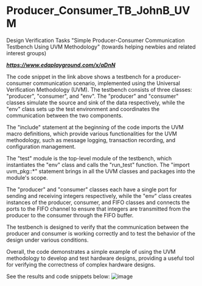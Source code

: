 # Producer_Consumer_TB_JohnB_UVM
Design Verification Tasks
"Simple Producer-Consumer Communication Testbench Using UVM Methodology" (towards helping newbies and related interest groups)



***https://www.edaplayground.com/x/aDnN***



The code snippet in the link above shows a testbench for a producer-consumer communication scenario, implemented using the Universal Verification Methodology (UVM). The testbench consists of three classes: "producer", "consumer", and "env". The "producer" and "consumer" classes simulate the source and sink of the data respectively, while the "env" class sets up the test environment and coordinates the communication between the two components.



The "include" statement at the beginning of the code imports the UVM macro definitions, which provide various functionalities for the UVM methodology, such as message logging, transaction recording, and configuration management.



The "test" module is the top-level module of the testbench, which instantiates the "env" class and calls the "run_test" function. The "import uvm_pkg::*" statement brings in all the UVM classes and packages into the module's scope.



The "producer" and "consumer" classes each have a single port for sending and receiving integers respectively, while the "env" class creates instances of the producer, consumer, and FIFO classes and connects the ports to the FIFO channel to ensure that integers are transmitted from the producer to the consumer through the FIFO buffer.



The testbench is designed to verify that the communication between the producer and consumer is working correctly and to test the behavior of the design under various conditions.



Overall, the code demonstrates a simple example of using the UVM methodology to develop and test hardware designs, providing a useful tool for verifying the correctness of complex hardware designs.



See the results and code snippets below: 
![image](https://user-images.githubusercontent.com/84130776/236657199-e61c4fb0-5133-4e6e-9675-83d0c49d4750.png)
